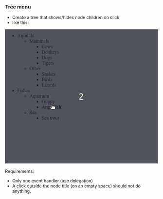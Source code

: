 ### Tree menu

- Create a tree that shows/hides node children on click:
- like this:

![Even delegation](./gif/eventdelegation.gif)


Requirements:

-   Only one event handler (use delegation)
-   A click outside the node title (on an empty space) should not do anything.